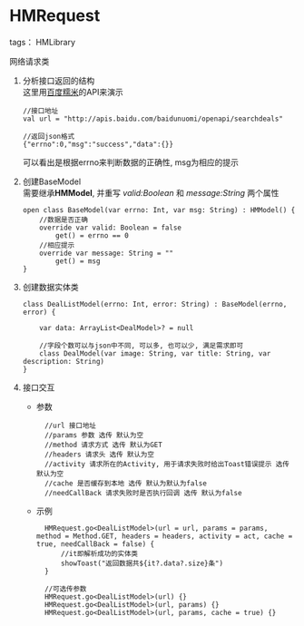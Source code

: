 # HMRequest

tags： HMLibrary

网络请求类

 1. 分析接口返回的结构   
    这里用[百度糯米](http://apistore.baidu.com/apiworks/servicedetail/508.html)的API来演示

        //接口地址 
        val url = "http://apis.baidu.com/baidunuomi/openapi/searchdeals"
        
        //返回json格式
        {"errno":0,"msg":"success","data":{}}
        
    可以看出是根据errno来判断数据的正确性, msg为相应的提示

 2. 创建BaseModel   
    需要继承**HMModel**, 并重写 *valid:Boolean* 和 *message:String* 两个属性

        open class BaseModel(var errno: Int, var msg: String) : HMModel() {
            //数据是否正确
            override var valid: Boolean = false
                get() = errno == 0
            //相应提示
            override var message: String = ""
                get() = msg
        }

 3. 创建数据实体类
 
        class DealListModel(errno: Int, error: String) : BaseModel(errno, error) {

            var data: ArrayList<DealModel>? = null
    
            //字段个数可以与json中不同, 可以多, 也可以少, 满足需求即可
            class DealModel(var image: String, var title: String, var description: String)
        }
        

 4. 接口交互
 
    - 参数
        
            //url 接口地址
            //params 参数 选传 默认为空
            //method 请求方式 选传 默认为GET
            //headers 请求头 选传 默认为空
            //activity 请求所在的Activity, 用于请求失败时给出Toast错误提示 选传 默认为空
            //cache 是否缓存到本地 选传 默认为默认为false
            //needCallBack 请求失败时是否执行回调 选传 默认为false
    - 示例
        
            HMRequest.go<DealListModel>(url = url, params = params, method = Method.GET, headers = headers, activity = act, cache = true, needCallBack = false) {
                //it即解析成功的实体类
                showToast("返回数据共${it?.data?.size}条")
            }

            //可选传参数
            HMRequest.go<DealListModel>(url) {}
            HMRequest.go<DealListModel>(url, params) {}
            HMRequest.go<DealListModel>(url, params, cache = true) {}

 

